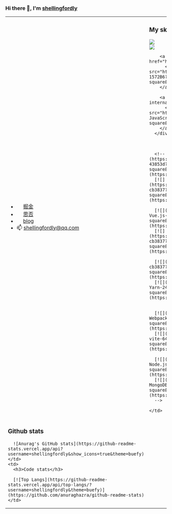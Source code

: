### Hi there 👋, I'm [shellingfordly](https://github.com/shellingfordly)

<table >
  <tr>
    <td width="50%">
      <ul>
        <li>
          <img src="https://lf3-cdn-tos.bytescm.com/obj/static/xitu_juejin_web/6c61ae65d1c41ae8221a670fa32d05aa.svg" style="width: 16px;" />
          <a href="https://juejin.cn/user/3799557993142535">  掘金</a>
        </li>
        <li>
          <img src="https://cdn.segmentfault.com/r-0e95e93b/static/sf-icon-small.82a498f6.svg" style="width: 16px;" />
          <a href="https://segmentfault.com/u/shellingfordly/">  思否</a>
        </li>
        <li>
          <img src="https://avatars.githubusercontent.com/u/39196952?s=40&v=4" style="width: 16px;" />
          <a href="https://shellingfordly.gitee.io/">  blog</a>
        </li>
        <li>
          <span>📫 </span>
          <a href="shellingfordly@qq.com">  shellingfordly@qq.com</a>
        </li>
      </ul>
    </td>
    <td width="50%">
      <h3>My skill</h3>
      <div>
        <a href="https://code.visualstudio.com/">
          <img src="https://img.shields.io/badge/IDE-Visual%20Studio%20Code-blue?style=flat-square&logo=visual-studio-code&logoColor=ffffff"/>
        </a>
      </div>
      <div>
        <a href="https://html.spec.whatwg.org/">
          <img src="https://img.shields.io/badge/-HTML5-E34F26?style=flat-square&logo=html5&logoColor=white"/>
        </a>
        
        <a href="https://www.w3.org/Style/CSS/">
          <img src="https://img.shields.io/badge/-CSS3-1572B6?style=flat-square&logo=css3&logoColor=white"/>
        </a>
        
        <a href="https://www.ecma-international.org/">
          <img src="https://img.shields.io/badge/-JavaScript-f7e018?style=flat-square&logo=javascript&logoColor=white"/>
        </a>
      </div>
      
  

      <!-- [![](https://img.shields.io/badge/-Less-43853d?style=flat-square&logo=less&logoColor=white)](https://lesscss.org/)
      [![](https://img.shields.io/badge/TypeScript-cb3837?style=flat-square&logo=TypeScript&logoColor=ffffff)](https://www.typescriptlang.org/)

      [![](https://img.shields.io/badge/-Vue.js-4fc08d?style=flat-square&logo=vue.js&logoColor=ffffff)](https://vuejs.org/)
      [![](https://img.shields.io/badge/React-cb3837?style=flat-square&logo=React&logoColor=ffffff)](https://reactjs.org/)

      [![](https://img.shields.io/badge/-NPM-cb3837?style=flat-square&logo=npm&logoColor=white)](https://npmjs.com/)
      [![](https://img.shields.io/badge/-Yarn-2496ED?style=flat-square&logo=yarn&logoColor=white)](https://yarnpkg.com/)


      [![](https://img.shields.io/badge/-Webpack-3776AB?style=flat-square&logo=webpack&logoColor=white)](https://webpack.js.org/)
      [![](https://img.shields.io/badge/-vite-646CFF?style=flat-square&logo=vite&logoColor=ffffff)](https://vitejs.dev/)

      [![](https://img.shields.io/badge/-Node.js-43853d?style=flat-square&logo=node.js&logoColor=ffffff)](https://nodejs.org/)
      [![](https://img.shields.io/badge/-MongoDB-6DB33F?style=flat-square&logo=mongodb&logoColor=white)](https://www.mongodb.com/)
      -->
      
    </td>
  </tr>
  <tr>
    <td>
      <h3>Github stats</h3>
      
      ![Anurag's GitHub stats](https://github-readme-stats.vercel.app/api?username=shellingfordly&show_icons=true&theme=buefy)
    </td>
    <td>
      <h3>Code stats</h3>
    
      [![Top Langs](https://github-readme-stats.vercel.app/api/top-langs/?username=shellingfordly&theme=buefy)](https://github.com/anuraghazra/github-readme-stats)
    </td>
  </tr>
</table>


